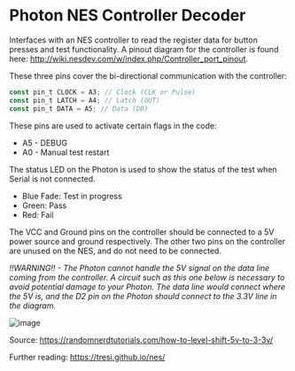 # Photon NES Controller Decoder

Interfaces with an NES controller to read the register data for button presses and test functionality. A pinout diagram for the controller is found here: http://wiki.nesdev.com/w/index.php/Controller_port_pinout.

These three pins cover the bi-directional communication with the controller:

```js
const pin_t CLOCK = A3; // Clock (CLK or Pulse)
const pin_t LATCH = A4; // Latch (OUT)
const pin_t DATA = A5; // Data (D0)
```

These pins are used to activate certain flags in the code:

- A5 - DEBUG
- A0 - Manual test restart

The status LED on the Photon is used to show the status of the test when Serial is not connected.

- Blue Fade: Test in progress
- Green: Pass
- Red: Fail

The VCC and Ground pins on the controller should be connected to a 5V power source and ground respectively. The other two pins on the controller are unused on the NES, and do not need to be connected.

*!!WARNING!! - The Photon cannot handle the 5V signal on the data line coming from the controller. A circuit such as this one below is necessary to avoid potential damage to your Photon. The data line would connect where the 5V is, and the D2 pin on the Photon should connect to the 3.3V line in the diagram.*

![image](https://user-images.githubusercontent.com/8311639/116807664-9e068600-aaf1-11eb-971e-6cef20309c4a.png)

Source: https://randomnerdtutorials.com/how-to-level-shift-5v-to-3-3v/

Further reading: https://tresi.github.io/nes/

